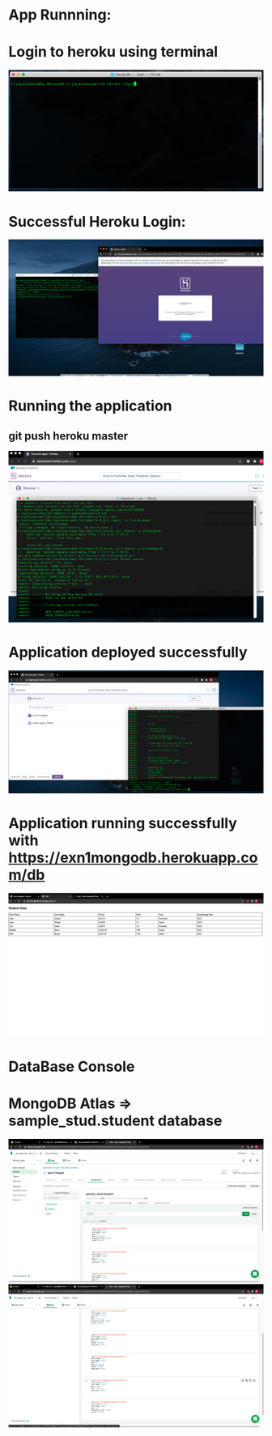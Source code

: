# App Runnning:

# Login to heroku using terminal
![](https://github.com/vjpatil2017/exn1mongodb/blob/master/images/Screen%20Shot%202021-03-10%20at%209.12.41%20PM.png)

# Successful Heroku Login:
![](https://github.com/vjpatil2017/exn1mongodb/blob/master/images/Screen%20Shot%202021-03-10%20at%209.13.30%20PM.png)

# Running the application
## git push heroku master
![](https://github.com/vjpatil2017/exn1mongodb/blob/master/images/Screen%20Shot%202021-03-10%20at%209.26.51%20PM.png)

# Application deployed successfully
![](https://github.com/vjpatil2017/exn1mongodb/blob/master/images/Screen%20Shot%202021-03-10%20at%209.27.45%20PM.png)

# Application running successfully with https://exn1mongodb.herokuapp.com/db
![](https://github.com/vjpatil2017/exn1mongodb/blob/master/images/Screen%20Shot%202021-03-10%20at%209.34.38%20PM.png)
# DataBase Console
# MongoDB Atlas => sample_stud.student database
![](https://github.com/vjpatil2017/exn1mongodb/blob/master/images/Screen%20Shot%202021-03-10%20at%209.01.01%20PM.png)
![](https://github.com/vjpatil2017/exn1mongodb/blob/master/images/Screen%20Shot%202021-03-10%20at%209.01.19%20PM.png)
